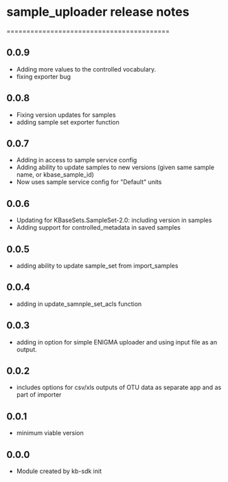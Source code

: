 # sample_uploader release notes
=========================================

0.0.9
-----
* Adding more values to the controlled vocabulary.
* fixing exporter bug

0.0.8
-----
* Fixing version updates for samples
* adding sample set exporter function

0.0.7
-----
* Adding in access to sample service config
* Adding ability to update samples to new versions (given same sample name, or kbase_sample_id)
* Now uses sample service config for "Default" units

0.0.6
-----
* Updating for KBaseSets.SampleSet-2.0: including version in samples
* Adding support for controlled_metadata in saved samples

0.0.5
-----
* adding ability to update sample_set from import_samples

0.0.4
-----
* adding in update_samnple_set_acls function

0.0.3
-----
* adding in option for simple ENIGMA uploader and using input file as an output.

0.0.2
-----
* includes options for csv/xls outputs of OTU data as separate app and as part of importer

0.0.1
-----
* minimum viable version

0.0.0
-----
* Module created by kb-sdk init
